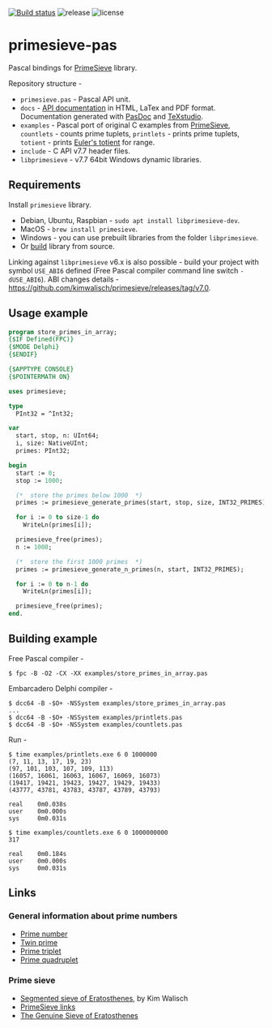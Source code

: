 [![Build status](https://ci.appveyor.com/api/projects/status/github/JulStrat/primesieve-pas?svg=true)](https://ci.appveyor.com/project/JulStrat/primesieve-pas)
![release](https://img.shields.io/github/v/release/JulStrat/primesieve-pas.svg)
![license](https://img.shields.io/github/license/JulStrat/primesieve-pas)

# primesieve-pas

Pascal bindings for [PrimeSieve](https://github.com/kimwalisch/primesieve) library.

Repository structure - 
- `primesieve.pas` - Pascal API unit.
- `docs` - [API documentation](https://julstrat.github.io/primesieve-pas/) 
in HTML, LaTex and PDF format. 
Documentation generated with [PasDoc](https://github.com/pasdoc/pasdoc) and [TeXstudio](https://github.com/texstudio-org/texstudio).
- `examples` - Pascal port of original C examples from [PrimeSieve](https://github.com/kimwalisch/primesieve), 
`countlets` - counts prime tuplets, `printlets` - prints prime tuplets, `totient` - prints [Euler's totient](https://en.wikipedia.org/wiki/Euler%27s_totient_function) for range.
- `include` - C API v7.7 header files.
- `libprimesieve` - v7.7 64bit Windows dynamic libraries.

## Requirements

Install `primesieve` library.

- Debian, Ubuntu, Raspbian - `sudo apt install libprimesieve-dev`.
- MacOS - `brew install primesieve`.
- Windows - you can use prebuilt libraries from the folder `libprimesieve`.
- Or [build](https://github.com/kimwalisch/primesieve/blob/master/BUILD.md) library from source.

Linking against `libprimesieve` v6.x is also possible - 
build your project with symbol `USE_ABI6` defined 
(Free Pascal compiler command line switch `-dUSE_ABI6`).
ABI changes details - https://github.com/kimwalisch/primesieve/releases/tag/v7.0.

## Usage example

```Pascal
program store_primes_in_array;
{$IF Defined(FPC)}
{$MODE Delphi}
{$ENDIF}

{$APPTYPE CONSOLE}
{$POINTERMATH ON}

uses primesieve;

type
  PInt32 = ^Int32;

var
  start, stop, n: UInt64;
  i, size: NativeUInt;
  primes: PInt32;

begin
  start := 0;
  stop := 1000;

  (*  store the primes below 1000  *)
  primes := primesieve_generate_primes(start, stop, size, INT32_PRIMES);

  for i := 0 to size-1 do
    WriteLn(primes[i]);

  primesieve_free(primes);
  n := 1000;

  (*  store the first 1000 primes  *)
  primes := primesieve_generate_n_primes(n, start, INT32_PRIMES);

  for i := 0 to n-1 do
    WriteLn(primes[i]);

  primesieve_free(primes);
end.
```

## Building example

Free Pascal compiler - 

```Shell
$ fpc -B -O2 -CX -XX examples/store_primes_in_array.pas
```

Embarcadero Delphi compiler - 

```Shell
$ dcc64 -B -$O+ -NSSystem examples/store_primes_in_array.pas
...
$ dcc64 -B -$O+ -NSSystem examples/printlets.pas
$ dcc64 -B -$O+ -NSSystem examples/countlets.pas
```

Run - 

```Shell
$ time examples/printlets.exe 6 0 1000000
(7, 11, 13, 17, 19, 23)
(97, 101, 103, 107, 109, 113)
(16057, 16061, 16063, 16067, 16069, 16073)
(19417, 19421, 19423, 19427, 19429, 19433)
(43777, 43781, 43783, 43787, 43789, 43793)

real    0m0.038s
user    0m0.000s
sys     0m0.031s

$ time examples/countlets.exe 6 0 1000000000
317

real    0m0.184s
user    0m0.000s
sys     0m0.031s
```

## Links

### General information about prime numbers

- [Prime number](https://en.wikipedia.org/wiki/Prime_number)
- [Twin prime](https://en.wikipedia.org/wiki/Twin_prime)
- [Prime triplet](https://en.wikipedia.org/wiki/Prime_triplet)
- [Prime quadruplet](https://en.wikipedia.org/wiki/Prime_quadruplet)

### Prime sieve

- [Segmented sieve of Eratosthenes](https://github.com/kimwalisch/primesieve/wiki/Segmented-sieve-of-Eratosthenes), by Kim Walisch
- [PrimeSieve links](https://github.com/kimwalisch/primesieve/wiki/Links)
- [The Genuine Sieve of Eratosthenes](https://www.cs.hmc.edu/~oneill/papers/Sieve-JFP.pdf)
